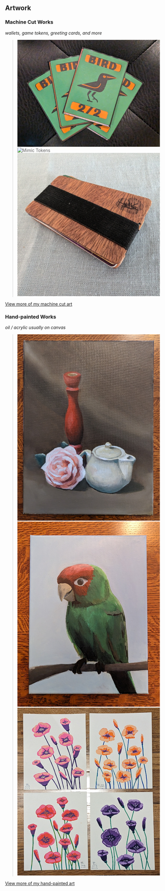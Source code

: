 ## Artwork

### Machine Cut Works
*wallets, game tokens, greeting cards, and more*

> ![Crow Tokens](/media/art/crow-tokens.jpg)
> ![Mimic Tokens](/media/art/mimic-tokens.gif) 
> ![Poppy Wallet](/media/art/poppy-wallet.jpg)

[View more of my machine cut art](/portfolio.html#machine)

### Hand-painted Works
*oil / acrylic usually on canvas*

> ![Oil Still Life](media/art/oil-still-life.jpg)
> ![SF Parrot](media/art/sf-parrot.jpg)
> ![Pop Poppies](media/art/pop-poppies.jpg)

[View more of my hand-painted art](/portfolio.html#hand)


